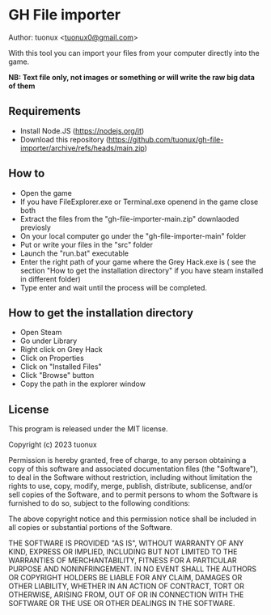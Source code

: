 # GH File importer

Author: tuonux \<tuonux0@gmail.com\>

With this tool you can import your files from your computer directly into the game.

**NB: Text file only, not images or something or will write the raw big data of them**

## Requirements

- Install Node.JS (https://nodejs.org/it)
- Download this repository (https://github.com/tuonux/gh-file-importer/archive/refs/heads/main.zip)

## How to

- Open the game
- If you have FileExplorer.exe or Terminal.exe openend in the game close both
- Extract the files from the "gh-file-importer-main.zip" downlaoded previosly
- On your local computer go under the "gh-file-importer-main" folder
- Put or write your files in the "src" folder
- Launch the "run.bat" executable
- Enter the right path of your game where the Grey Hack.exe is ( see the section "How to get the installation directory" if you have steam installed in different folder)
- Type enter and wait until the process will be completed.

## How to get the installation directory

- Open Steam
- Go under Library
- Right click on Grey Hack
- Click on Properties
- Click on "Installed Files"
- Click "Browse" button
- Copy the path in the explorer window

## License

This program is released under the MIT license.

Copyright (c) 2023 tuonux

Permission is hereby granted, free of charge, to any person
obtaining a copy of this software and associated documentation
files (the "Software"), to deal in the Software without
restriction, including without limitation the rights to use,
copy, modify, merge, publish, distribute, sublicense, and/or sell
copies of the Software, and to permit persons to whom the
Software is furnished to do so, subject to the following
conditions:

The above copyright notice and this permission notice shall be
included in all copies or substantial portions of the Software.

THE SOFTWARE IS PROVIDED "AS IS", WITHOUT WARRANTY OF ANY KIND,
EXPRESS OR IMPLIED, INCLUDING BUT NOT LIMITED TO THE WARRANTIES
OF MERCHANTABILITY, FITNESS FOR A PARTICULAR PURPOSE AND
NONINFRINGEMENT. IN NO EVENT SHALL THE AUTHORS OR COPYRIGHT
HOLDERS BE LIABLE FOR ANY CLAIM, DAMAGES OR OTHER LIABILITY,
WHETHER IN AN ACTION OF CONTRACT, TORT OR OTHERWISE, ARISING
FROM, OUT OF OR IN CONNECTION WITH THE SOFTWARE OR THE USE OR
OTHER DEALINGS IN THE SOFTWARE.
